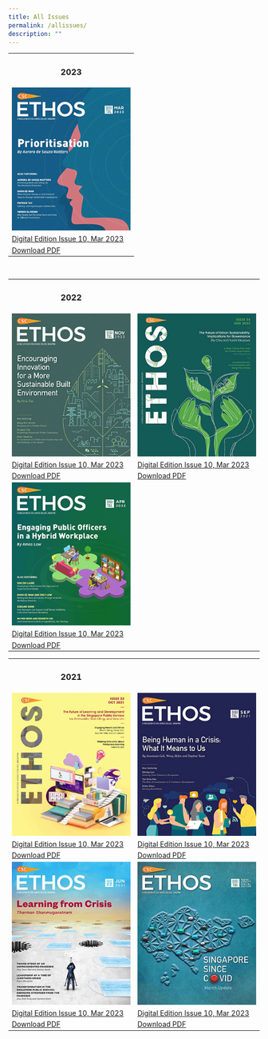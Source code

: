 ```yaml
---
title: All Issues
permalink: /allissues/
description: ""
---
```

<style>

#container-2023
{
width:50%;	
}
	

	
	
</style>


<table id="container-2023">	
<tbody>
<tr><th>	
<h3>2023</h3>
</th>	

</tr><tr>
<td><img src="/images/Ethos_Thumbnails_Cover/ethosdigital10.jpg"></td>
</tr>
	
<tr>
	<td><a href="#">Digital Edition Issue 10, Mar 2023</a></td>
</tr>
<tr>
	<td><a href="#">Download PDF</a></td>
</tr>

</tbody>
</table>

<br>

<table id="container-2022">
<tbody>

<tr><th>	
<h3>2022</h3>
</th>	
	
</tr><tr>
<td><img src="/images/Ethos_Thumbnails_Cover/ethosdigital09.jpg"></td>
<td><img src="/images/Ethos_Thumbnails_Cover/ethosissue24.jpg"></td>
</tr>
	
<tr>
	<td><a href="#">Digital Edition Issue 10, Mar 2023</a></td>
	<td><a href="#">Digital Edition Issue 10, Mar 2023</a></td>
</tr>


<tr>
	<td><a href="#">Download PDF</a></td>
	<td><a href="#">Download PDF</a></td>
</tr>

<tr>
<td><img src="/images/Ethos_Thumbnails_Cover/ethosdigital08.jpg"></td>	
</tr>

<tr>
	<td><a href="#">Digital Edition Issue 10, Mar 2023</a></td>
</tr>	
<tr>
	<td><a href="#">Download PDF</a></td>
</tr>	
</tbody>
</table>


<table id="container-2021">
<tbody>

<tr><th>	
<h3>2021</h3>
</th>	
	
</tr><tr>
<td><img src="/images/Ethos_Thumbnails_Cover/ethosissue23.jpg"></td>
<td><img src="/images/Ethos_Thumbnails_Cover/ethosdigital07.jpg"></td>
</tr>
	
<tr>
	<td><a href="#">Digital Edition Issue 10, Mar 2023</a></td>
	<td><a href="#">Digital Edition Issue 10, Mar 2023</a></td>
</tr>


<tr>
	<td><a href="#">Download PDF</a></td>
	<td><a href="#">Download PDF</a></td>
</tr>

<tr>
<td><img src="/images/Ethos_Thumbnails_Cover/ethosissue22.jpg"></td>
<td><img src="/images/Ethos_Thumbnails_Cover/ethosdigitalmarch2021specialedition.jpg"></td>	
</tr>

<tr>
	<td><a href="#">Digital Edition Issue 10, Mar 2023</a></td>
	<td><a href="#">Digital Edition Issue 10, Mar 2023</a></td>
</tr>	
<tr>
	<td><a href="#">Download PDF</a></td>
	<td><a href="#">Download PDF</a></td>
</tr>	
</tbody>
</table>